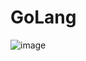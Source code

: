 # GoLang

![image](https://user-images.githubusercontent.com/55604485/162629106-ead62094-aebf-41ed-a069-104b42556339.png)
